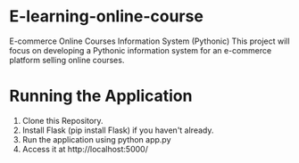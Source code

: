 # E-learning-online-course
E-commerce Online Courses Information System (Pythonic) This project will focus on developing a Pythonic information system for an e-commerce platform selling online courses.

# Running the Application 

  1. Clone this Repository.
  2. Install Flask (pip install Flask) if you haven't already.
  3. Run the application using python app.py
  4. Access it at http://localhost:5000/
